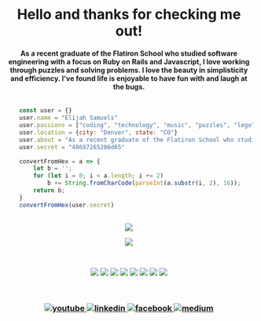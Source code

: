 <link rel="stylesheet" type="text/css" media="all" href="https://github.com/elijahsamuels/elijahsamuels/blob/main/readme.css" />


<h1 align="center">
Hello and thanks for checking me out!
</h1>

<h4 align="center" class="about" >
As a recent graduate of the Flatiron School who studied software engineering with a focus on Ruby on Rails and Javascript, I love working through puzzles and solving problems. I love the beauty in simplisticity and efficiency. I've found life is enjoyable to have fun with and laugh at the bugs.
</h4>

<p>

```js
    
    const user = {}
    user.name = "Elijah Samuels"
    user.passions = ["coding", "technology", "music", "puzzles", "lego", "woodworking"]
    user.location = {city: "Denver", state: "CO"}
    user.about = "As a recent graduate of the Flatiron School who studied software engineering with a focus on Ruby on Rails and Javascript, I love working through puzzles and solving problems. I love the beauty in simplisticity and efficiency. I've found life is enjoyable to have fun with and laugh at the bugs."
    user.secret = "48697265206d65"

    convertFromHex = a => {
        let b = '';
        for (let i = 0; i < a.length; i += 2)
            b += String.fromCharCode(parseInt(a.substr(i, 2), 16));
        return b;
    }
    convertFromHex(user.secret)
    
```  
</p>

<p align="center">
<img src="https://github.com/elijahsamuels/elijahsamuels/blob/main/groupedPoop.gif">
</p>

<p align="center">

<!-- ![Anurag's GitHub stats](https://github-readme-stats.vercel.app/api?username=elijahsamuels&show_icons=true&theme=radical) -->
<!-- ![Top Langs](https://github-readme-stats.vercel.app/api/top-langs/?username=elijahsamuels&layout=compact&theme=radical) -->
<a href="https://www.elijahsamuels.com/">
<img src="https://github-readme-stats.vercel.app/api/top-langs/?username=elijahsamuels&layout=compact&theme=radical">
</a>
</p>

<br>
<p align="center"> 

<img src="https://img.shields.io/badge/Ruby-CC342D?style=for-the-badge&logo=ruby&logoColor=white">
<img src="https://img.shields.io/badge/Ruby_on_Rails-CC0000?style=for-the-badge&logo=ruby-on-rails&logoColor=white">
<img src="https://img.shields.io/badge/JavaScript-F7DF1E?style=for-the-badge&logo=javascript&logoColor=black">
<img src="https://img.shields.io/badge/React-20232A?style=for-the-badge&logo=react&logoColor=61DAFB">
<img src="https://img.shields.io/badge/HTML-239120?style=for-the-badge&logo=html5&logoColor=white">
<img src="https://img.shields.io/badge/CSS-239120?&style=for-the-badge&logo=css3&logoColor=white">
<img src="https://img.shields.io/badge/Bootstrap-563D7C?style=for-the-badge&logo=bootstrap&logoColor=white">
<img src="https://img.shields.io/badge/SQLite-07405E?style=for-the-badge&logo=sqlite&logoColor=white">
</p>

<!-- ![prosgressql](https://img.shields.io/badge/PostgreSQL-316192?style=for-the-badge&logo=postgresql&logoColor=white) -->
<!-- ![angularjs](https://img.shields.io/badge/Angular-DD0031?style=for-the-badge&logo=angular&logoColor=white) -->
<!-- ![python](https://img.shields.io/badge/Python-3776AB?style=for-the-badge&logo=python&logoColor=white) -->
<!-- https://img.shields.io/badge/Gmail-D14836?style=for-the-badge&logo=gmail&logoColor=white -->

<br>
<h3 align="center"> 

<a href="https://www.youtube.com/user/ElijahSamuels/playlists/">
<img src="https://img.shields.io/badge/YouTube-FF0000?style=for-the-badge&logo=youtube&logoColor=white" alt="youtube">
</a>

<a href="https://www.linkedin.com/in/elijahsamuels">
<img src="https://img.shields.io/badge/LinkedIn-0077B5?style=for-the-badge&logo=linkedin&logoColor=white" alt="linkedin">
</a>

<a href="https://www.facebook.com/elijah.samuels.1">
<img src="https://img.shields.io/badge/Facebook-1877F2?style=for-the-badge&logo=facebook&logoColor=white" alt="facebook">
</a>

<a href="https://elijahsamuels.medium.com">
<img src="https://img.shields.io/badge/Medium-12100E?style=for-the-badge&logo=medium&logoColor=white" alt="medium">
</a>

</p>

<!-- [![youtube](https://img.shields.io/badge/YouTube-FF0000?style=for-the-badge&logo=youtube&logoColor=white)](https://www.youtube.com/channel/UCEuPQdpIItSc5DD1Ou8nLmQ) 
[![linkedin](https://img.shields.io/badge/LinkedIn-0077B5?style=for-the-badge&logo=linkedin&logoColor=white)](https://www.linkedin.com/in/elijah-samuels-99b85384)
[![facebook](https://img.shields.io/badge/Facebook-1877F2?style=for-the-badge&logo=facebook&logoColor=white)](https://www.facebook.com/elijah.samuels.1)
[![medium](https://img.shields.io/badge/Medium-12100E?style=for-the-badge&logo=medium&logoColor=white)](https://elijahsamuels.medium.com//)
-->
